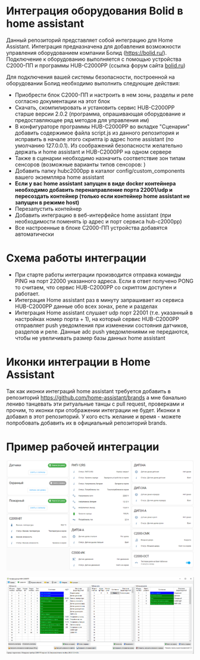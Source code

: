 # Интеграция оборудования Bolid в home assistant

Данный репозиторий представляет собой интеграцию для Home Assistant. Интеграция предназначена 
для добавления возможности управления оборудованием компании Болид (https://bolid.ru/). Подключение 
к оборудованию выполняется с помощью устройства С2000-ПП и программы HUB-C2000PP (ссылка форум сайта [bolid.ru](https://partners.bolid.ru/forum/forum_23451.html#answer25769))

Для подключения вашей системы безопасности, построенной на оборудовании Болид необходимо выполнить следующие действия:

- Приобрести блок С2000-ПП и настроить в нем зоны, разделы и реле согласно документации на этот блок
- Скачать, скомпилировать и установить сервис HUB-C2000PP старше версии 2.0.2 (программа, опрашивающая оборудование и предоставляющее ряд методов для управления им)
- В конфигураторе программы HUB-C2000PP во вкладке "Сценарии" добавить содержимое файла script.js из данного репозитория и исправить в начале этого скрипта ip адрес home assistant (по умолчанию 127.0.0.1). Из соображений безопасности желательно держать и home assistant и HUB-C2000PP на одном сервере 
- Также в сценарии необходимо назначить соответствие зон типам сенсоров (возможные варианты типов сенсоров: )
- Добавить папку hubc2000pp в каталог config/custom_components вашего экземпляра home assistant
- **Если у вас home assistant запущен в виде docker контейнера необходимо добавить перенаправление порта 22001/udp и пересоздать контейнер (только если контейнер home assistant не запущен в режиме host)**
- Перезапустить контейнер
- Добавить интеграцию в веб-интерфейсе home assistant (при необходимости поменять ip адрес и порт сервиса hub-c2000pp)
- Все настроенные в блоке С2000-ПП устройства добавятся автоматически

# Схема работы интеграции

- При старте работы интеграции производится отправка команды PING на порт 22000 указанного адреса. Если в ответ получено PONG то считаем, что сервис HUB-C2000PP со скриптом доступен и работает.
- Интеграция Home assistant раз в минуту запрашивает из сервиса HUB-C2000PP данные обо всех зонах, реле и разделах
- Интеграция Home assistant слушает udp порт 22001 (т.е. указанный в настройках номер порта + 1), на который сервис HUB-C2000PP отправляет push уведомления при изменении состояния датчиков, разделов и реле. Данные adc push уведомлениями не передаются, чтобы не увеличивать размер базы данных home assistant

# Иконки интеграции в Home Assistant

Так как иконки интеграций home assistant требуется добавить в репозиторий https://github.com/home-assistant/brands а мне банально лениво танцевать эти ритуальные танцы c pull request, проверками и прочим, то иконки при отображении интеграции не будет. 
Иконки я добавил в этот репозиторий. У кого есть желание и время - можете попробовать добавить их в официальный репозиторий brands.

# Пример рабочей интеграции


![Скриншот](https://github.com/Regressor/hass-hubc2000pp/blob/master/hass_bolid.png?raw=true)

![Конфигуратор](https://github.com/Regressor/hass-hubc2000pp/blob/master/configurator.png?raw=true)
